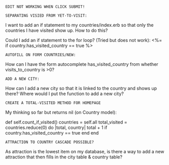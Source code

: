     EDIT NOT WORKING WHEN CLICK SUBMIT! 

    SEPARATING VISIED FROM YET-TO-VISIT:

I want to add an if statement to my countries/index.erb so that only the countries I have visited show up. How to do this?

Could I add an if statement to the for loop? (Tried but does not work):
  <%= if country.has_visited_country == true %>


    AUTOFILL ON FORM COUNTRIES/NEW:

How can I have the form autocomplete has_visited_country from whether visits_to_country is >0?

    ADD A NEW CITY:

How can I add a new city so that it is linked to the country and shows up there? Where would I put the function to add a new city?

    CREATE A TOTAL-VISITED METHOD FOR HOMEPAGE

My thinking so far but returns nil (on Country model):

def self.count_if_visited()
  countries = self.all
  total_visited = countries.reduce(0) do |total, country|
    total + 1 if country.has_visited_country == true
  end
end

    ATTRACTION TO COUNTRY CASCADE POSSIBLE?

As attraction is the lowest item on my database, is there a way to add a new attraction that then fills in the city table & country table?
